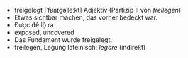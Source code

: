 - freigelegt	[ˈfʁaɪɡəˌleːkt]	Adjektiv (Partizip II von *freilegen*)
- Etwas sichtbar machen, das vorher bedeckt war.
- Được để lộ ra
- exposed, uncovered
- Das Fundament wurde freigelegt.
- freilegen, Legung	lateinisch: *legare* (indirekt)